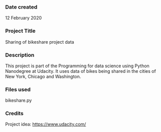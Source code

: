 ### Date created
12 February 2020

### Project Title
Sharing of bikeshare project data

### Description
This project is part of the Programming for data science using Python Nanodegree at Udacity. It uses data of bikes being shared in the cities of New York, Chicago and Washington.

### Files used
bikeshare.py

### Credits
Project idea: https://www.udacity.com/
